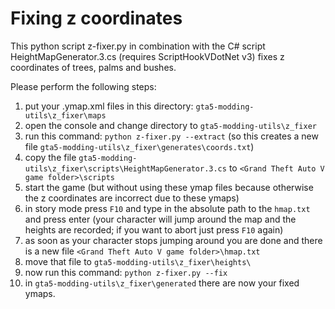 # Fixing z coordinates

This python script z-fixer.py in combination with the C# script HeightMapGenerator.3.cs (requires ScriptHookVDotNet v3)
fixes z coordinates of trees, palms and bushes.

Please perform the following steps:
1. put your .ymap.xml files in this directory: `gta5-modding-utils\z_fixer\maps`
2. open the console and change directory to `gta5-modding-utils\z_fixer`
3. run this command: ```python z-fixer.py --extract``` (so this creates a new file `gta5-modding-utils\z_fixer\generates\coords.txt`)
4. copy the file `gta5-modding-utils\z_fixer\scripts\HeightMapGenerator.3.cs` to `<Grand Theft Auto V game folder>\scripts`
5. start the game (but without using these ymap files because otherwise the z coordinates are incorrect due to these ymaps)
6. in story mode press `F10` and type in the absolute path to the `hmap.txt` and press enter (your character will jump around the map and the heights are recorded; if you want to abort just press `F10` again)
7. as soon as your character stops jumping around you are done and there is a new file `<Grand Theft Auto V game folder>\hmap.txt`
8. move that file to `gta5-modding-utils\z_fixer\heights\`
9. now run this command: ```python z-fixer.py --fix```
10. in `gta5-modding-utils\z_fixer\generated` there are now your fixed ymaps.